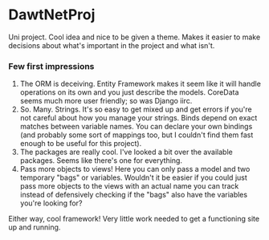 # DawtNetProj

Uni project. Cool idea and nice to be given a theme. Makes it easier to make decisions about what's important in the project and what isn't.

### Few first impressions
1. The ORM is deceiving. Entity Framework makes it seem like it will handle operations on its own and you just describe the models. CoreData seems much more user friendly; so was Django iirc.
2. So. Many. Strings. It's so easy to get mixed up and get errors if you're not careful about how you manage your strings. Binds depend on exact matches between variable names. You can declare your own bindings (and probably some sort of mappings too, but I couldn't find them fast enough to be useful for this project).
3. The packages are really cool. I've looked a bit over the available packages. Seems like there's one for everything.
4. Pass more objects to views! Here you can only pass a model and two temporary "bags" or variables. Wouldn't it be easier if you could just pass more objects to the views with an actual name you can track instead of defensively checking if the "bags" also have the variables you're looking for?

Either way, cool framework! Very little work needed to get a functioning site up and running.
